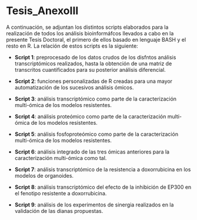# Tesis_AnexoIII

A continuación, se adjuntan los distintos scripts elaborados para la realización de todos los análisis bioinformáfcos llevados a cabo en la presente Tesis Doctoral, el primero de ellos basado en lenguaje BASH y el resto en R. La relación de estos scripts es la siguiente:

- **Script 1**: preprocesado de los datos crudos de los disfntos análisis transcriptómicos realizados, hasta la obtención de una matriz de transcritos cuantificados para su posterior análisis diferencial.
  
- **Script 2**: funciones personalizadas de R creadas para una mayor automatización de los sucesivos análisis ómicos.

- **Script 3**: análisis transcriptómico como parte de la caracterización multi-ómica de los modelos resistentes.

- **Script 4**: análisis proteómico como parte de la caracterización multi-ómica de los modelos resistentes.

- **Script 5**: análisis fosfoproteómico como parte de la caracterización multi-ómica de los modelos resistentes.

- **Script 6**: análisis integrado de las tres ómicas anteriores para la caracterización multi-ómica como tal.

- **Script 7**: análisis transcriptómico de la resistencia a doxorrubicina en los modelos de organoides.

- **Script 8**: análisis transcriptómico del efecto de la inhibición de EP300 en el fenotipo resistente a doxorrubicina.

- **Script 9**: análisis de los experimentos de sinergia realizados en la validación de las dianas propuestas.
